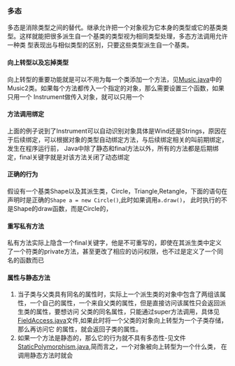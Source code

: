 ### 多态
多态是消除类型之间的替代。继承允许把一个对象视为它本身的类型或它的基类类型。这样就能把很多派生自一个基类的类型视为相同类型处理，多态方法调用允许一种类
型表现出与相似类型的区别，只要这些类型派生自一个基类。

#### 向上转型以及忘掉类型
向上转型的重要功能就是可以不用为每一个类添加一个方法，见[Music.java](Music2.java)中的Music2类。如果每个方法都传入一个指定的对象，那么需要设置三个函数，如果只用一个
Instrument做传入对象，就可以只用一个

#### 方法调用绑定
上面的例子说到了Instrument可以自动识别对象具体是Wind还是Strings，原因在于后续绑定，可以根据对象的类型自动绑定方法，与后续绑定相关的叫前期绑定，发生在程序运行前，
Java中除了静态和final方法以外，所有的方法都是后期绑定，final关键字就是对该方法关闭了动态绑定


#### 正确的行为
假设有一个基类Shape以及其派生类，Circle，Triangle,Retangle，下面的语句在声明时是正确的`Shape a = new Circle()`,此时如果调用`a.draw()`，
此时执行的不是Shape的draw函数，而是Circle的，


#### 重写私有方法
私有方法实际上隐含一个final关键字，他是不可重写的，即使在其派生类中定义了一个符类的private方法，甚至更改了相应的访问权限，也不过是定义了一个同名的函数而已

#### 属性与静态方法
1. 当子类与父类具有同名的属性时，实际上一个派生类的对象中包含了两组该属性，一个自己的属性，一个来自父类的属性，但是直接访问该属性只会返回派生类的属性，要想访问
父类的同名属性，只能通过super方法调用，具体见[FieldAccess.java](FieldAccess.java)文件,如果此时将一个父类的对象向上转型为一个子类存储，那么再访问它
的属性，就会返回子类的属性。
2. 如果一个方法是静态的，那么它的行为就不具有多态性-见文件[StaticPolymorphism.java](StaticPolymorphism.java),简而言之，一个对象被向上转型为一个什么类，
在调用静态方法时就会
